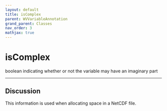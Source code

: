 ```yaml
---
layout: default
title: isComplex
parent: WVVariableAnnotation
grand_parent: Classes
nav_order: 3
mathjax: true
---
```


#  isComplex

boolean indicating whether or not the variable may have an imaginary part


---

## Discussion

  This information is used when allocating space in a NetCDF file.
  

